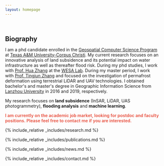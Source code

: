 ```yaml
---
layout: homepage
---
```


<h1 id="about-me"></h1>

<h2 style="margin: 60px 0px 10px;">Biography</h2>

I am a phd candidate enrolled in the [Geospatial Computer Science Program](https://www.tamucc.edu/programs/graduate-programs/geospatial-computer-science-phd.php) at [Texas A&M University-Corpus Christi](https://www.tamucc.edu/). My current research focuses on an innovative analysis of land subsidence and its potential impact on water infrastructure as well as thereafter flood risk. During my phd studies, I work with [Prof. Hua Zhang](https://www.tamucc.edu/files/php/views/faculty-details.php?profile=Hua_Zhang) at the [WESA Lab](https://www.wesalab.com/home). During my master period, I work with [Prof. Tingjun Zhang](https://scholar.google.com/citations?user=OUllNR0AAAAJ&hl=en) and focused on the investigation of permafrost deformation using terrestrial LiDAR and UAV technologies. I obtained bachelor's and master's degree in Geographic Information Science from [Lanzhou University](https://en.lzu.edu.cn/) in 2016 and 2019, respectively.


My research focuses on **land subsidence** (InSAR, LiDAR, UAS photogrammetry), **flooding analysis** and **machine learning**.

<strong style="color:#e74d3c; font-weight:600"><strong style="color:#e74d3c; font-weight:600">I am currently on the academic job market, looking for postdoc and faculty positions. Please feel free to contact me if you are interested.</strong></strong>

{% include_relative _includes/research.md %}

{% include_relative _includes/publications.md %}

{% include_relative _includes/news.md %}

{% include_relative _includes/contact.md %}

